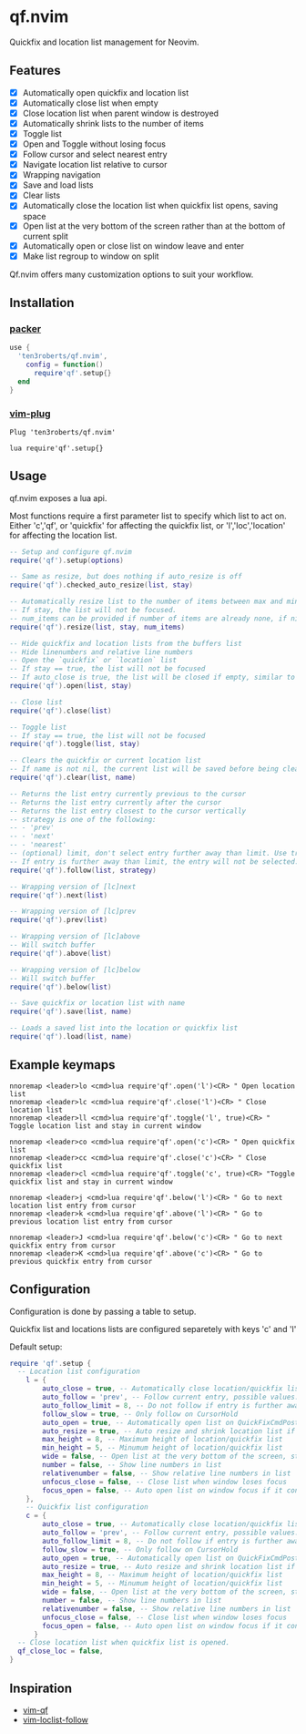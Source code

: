 # qf.nvim
Quickfix and location list management for Neovim.

## Features

- [X] Automatically open quickfix and location list
- [X] Automatically close list when empty
- [X] Close location list when parent window is destroyed
- [X] Automatically shrink lists to the number of items
- [X] Toggle list
- [X] Open and Toggle without losing focus
- [X] Follow cursor and select nearest entry
- [X] Navigate location list relative to cursor
- [X] Wrapping navigation
- [X] Save and load lists
- [X] Clear lists
- [X] Automatically close the location list when quickfix list opens, saving
  space
- [X] Open list at the very bottom of the screen rather than at the bottom of
  current split
- [X] Automatically open or close list on window leave and enter
- [X] Make list regroup to window on split

Qf.nvim offers many customization options to suit your workflow.

## Installation
### [packer](https://github.com/wbthomason/packer.nvim)

```lua
use {
  'ten3roberts/qf.nvim',
    config = function()
      require'qf'.setup{}
  end
}
```

### [vim-plug](https://github.com/junegunn/vim-plug)

```vim
Plug 'ten3roberts/qf.nvim'

lua require'qf'.setup{}
```

## Usage

qf.nvim exposes a lua api.

Most functions require a first parameter list to specify which list to act on.
Either 'c','qf', or 'quickfix' for affecting the quickfix list, or
'l','loc','location' for affecting the location list. 

```lua
-- Setup and configure qf.nvim
require('qf').setup(options)

-- Same as resize, but does nothing if auto_resize is off
require('qf').checked_auto_resize(list, stay)

-- Automatically resize list to the number of items between max and min height
-- If stay, the list will not be focused.
-- num_items can be provided if number of items are already none, if nil, they will be queried
require('qf').resize(list, stay, num_items)

-- Hide quickfix and location lists from the buffers list
-- Hide linenumbers and relative line numbers
-- Open the `quickfix` or `location` list
-- If stay == true, the list will not be focused
-- If auto_close is true, the list will be closed if empty, similar to cwindow
require('qf').open(list, stay)

-- Close list
require('qf').close(list)

-- Toggle list
-- If stay == true, the list will not be focused
require('qf').toggle(list, stay)

-- Clears the quickfix or current location list
-- If name is not nil, the current list will be saved before being cleared
require('qf').clear(list, name)

-- Returns the list entry currently previous to the cursor
-- Returns the list entry currently after the cursor
-- Returns the list entry closest to the cursor vertically
-- strategy is one of the following:
-- - 'prev'
-- - 'next'
-- - 'nearest'
-- (optional) limit, don't select entry further away than limit. Use true to use config value
-- If entry is further away than limit, the entry will not be selected. This is to prevent recentering of cursor caused by setpos. There is no way to select an entry without jumping, so the cursor position is saved and restored instead.
require('qf').follow(list, strategy)

-- Wrapping version of [lc]next
require('qf').next(list)

-- Wrapping version of [lc]prev
require('qf').prev(list)

-- Wrapping version of [lc]above
-- Will switch buffer
require('qf').above(list)

-- Wrapping version of [lc]below
-- Will switch buffer
require('qf').below(list)

-- Save quickfix or location list with name
require('qf').save(list, name)

-- Loads a saved list into the location or quickfix list
require('qf').load(list, name)
```

## Example keymaps
```vim
nnoremap <leader>lo <cmd>lua require'qf'.open('l')<CR> " Open location list
nnoremap <leader>lc <cmd>lua require'qf'.close('l')<CR> " Close location list
nnoremap <leader>ll <cmd>lua require'qf'.toggle('l', true)<CR> " Toggle location list and stay in current window

nnoremap <leader>co <cmd>lua require'qf'.open('c')<CR> " Open quickfix list
nnoremap <leader>cc <cmd>lua require'qf'.close('c')<CR> " Close quickfix list
nnoremap <leader>cl <cmd>lua require'qf'.toggle('c', true)<CR> "Toggle quickfix list and stay in current window

nnoremap <leader>j <cmd>lua require'qf'.below('l')<CR> " Go to next location list entry from cursor
nnoremap <leader>k <cmd>lua require'qf'.above('l')<CR> " Go to previous location list entry from cursor

nnoremap <leader>J <cmd>lua require'qf'.below('c')<CR> " Go to next quickfix entry from cursor
nnoremap <leader>K <cmd>lua require'qf'.above('c')<CR> " Go to previous quickfix entry from cursor
```

## Configuration

Configuration is done by passing a table to setup.

Quickfix list and locations lists are configured separetely with keys 'c' and 'l'

Default setup:

```lua
require 'qf'.setup {
  -- Location list configuration
    l = {
        auto_close = true, -- Automatically close location/quickfix list if empty
        auto_follow = 'prev', -- Follow current entry, possible values: prev,next,nearest, or false to disable
        auto_follow_limit = 8, -- Do not follow if entry is further away than x lines
        follow_slow = true, -- Only follow on CursorHold
        auto_open = true, -- Automatically open list on QuickFixCmdPost
        auto_resize = true, -- Auto resize and shrink location list if less than `max_height`
        max_height = 8, -- Maximum height of location/quickfix list
        min_height = 5, -- Minumum height of location/quickfix list
        wide = false, -- Open list at the very bottom of the screen, stretching the whole width.
        number = false, -- Show line numbers in list
        relativenumber = false, -- Show relative line numbers in list
        unfocus_close = false, -- Close list when window loses focus
        focus_open = false, -- Auto open list on window focus if it contains items
    },
    -- Quickfix list configuration
    c = {
        auto_close = true, -- Automatically close location/quickfix list if empty
        auto_follow = 'prev', -- Follow current entry, possible values: prev,next,nearest, or false to disable
        auto_follow_limit = 8, -- Do not follow if entry is further away than x lines
        follow_slow = true, -- Only follow on CursorHold
        auto_open = true, -- Automatically open list on QuickFixCmdPost
        auto_resize = true, -- Auto resize and shrink location list if less than `max_height`
        max_height = 8, -- Maximum height of location/quickfix list
        min_height = 5, -- Minumum height of location/quickfix list
        wide = false, -- Open list at the very bottom of the screen, stretching the whole width.
        number = false, -- Show line numbers in list
        relativenumber = false, -- Show relative line numbers in list
        unfocus_close = false, -- Close list when window loses focus
        focus_open = false, -- Auto open list on window focus if it contains items
      }
  -- Close location list when quickfix list is opened.
  qf_close_loc = false,
}
```

## Inspiration
- [vim-qf](https://github.com/romainl/vim-qf)
- [vim-loclist-follow](https://github.com/elbeardmorez/vim-loclist-follow)
